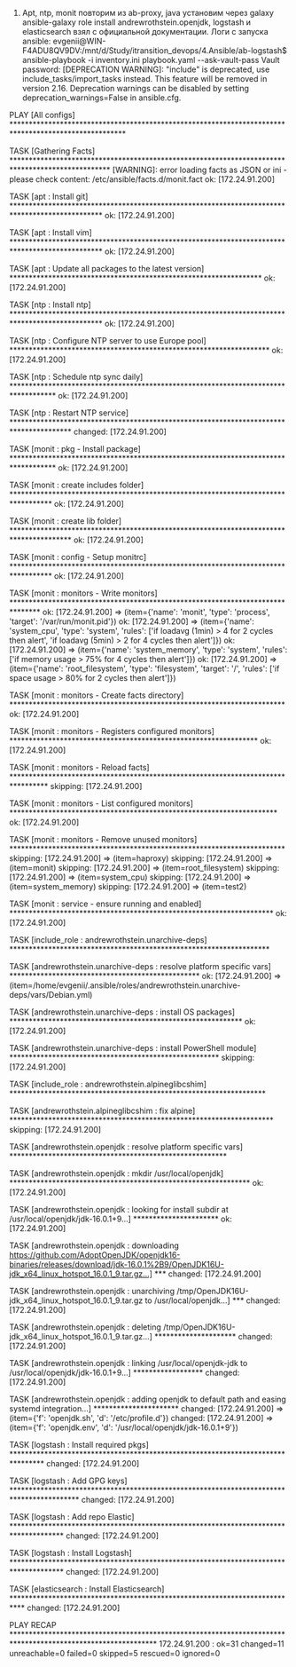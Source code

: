 1. Apt, ntp, monit повторим из ab-proxy, java установим через galaxy ansible-galaxy role install andrewrothstein.openjdk, logstash и elasticsearch взял с официальной документации.
Логи с запуска ansible:
evgenii@WIN-F4ADU8QV9DV:/mnt/d/Study/itransition_devops/4.Ansible/ab-logstash$ ansible-playbook -i inventory.ini playbook.yaml --ask-vault-pass
Vault password:
[DEPRECATION WARNING]: "include" is deprecated, use include_tasks/import_tasks instead. This feature will be removed in
 version 2.16. Deprecation warnings can be disabled by setting deprecation_warnings=False in ansible.cfg.

PLAY [All configs] *****************************************************************************************************

TASK [Gathering Facts] *************************************************************************************************
[WARNING]: error loading facts as JSON or ini - please check content: /etc/ansible/facts.d/monit.fact
ok: [172.24.91.200]

TASK [apt : Install git] ***********************************************************************************************
ok: [172.24.91.200]

TASK [apt : Install vim] ***********************************************************************************************
ok: [172.24.91.200]

TASK [apt : Update all packages to the latest version] *****************************************************************
ok: [172.24.91.200]

TASK [ntp : Install ntp] ***********************************************************************************************
ok: [172.24.91.200]

TASK [ntp : Configure NTP server to use Europe pool] *******************************************************************
ok: [172.24.91.200]

TASK [ntp : Schedule ntp sync daily] ***********************************************************************************
ok: [172.24.91.200]

TASK [ntp : Restart NTP service] ***************************************************************************************
changed: [172.24.91.200]

TASK [monit : pkg - Install package] ***********************************************************************************
ok: [172.24.91.200]

TASK [monit : create includes folder] **********************************************************************************
ok: [172.24.91.200]

TASK [monit : create lib folder] ***************************************************************************************
ok: [172.24.91.200]

TASK [monit : config - Setup monitrc] **********************************************************************************
ok: [172.24.91.200]

TASK [monit : monitors - Write monitors] *******************************************************************************
ok: [172.24.91.200] => (item={'name': 'monit', 'type': 'process', 'target': '/var/run/monit.pid'})
ok: [172.24.91.200] => (item={'name': 'system_cpu', 'type': 'system', 'rules': ['if loadavg (1min) > 4 for 2 cycles then alert', 'if loadavg (5min) > 2 for 4 cycles then alert']})
ok: [172.24.91.200] => (item={'name': 'system_memory', 'type': 'system', 'rules': ['if memory usage > 75% for 4 cycles then alert']})
ok: [172.24.91.200] => (item={'name': 'root_filesystem', 'type': 'filesystem', 'target': '/', 'rules': ['if space usage > 80% for 2 cycles then alert']})

TASK [monit : monitors - Create facts directory] ***********************************************************************
ok: [172.24.91.200]

TASK [monit : monitors - Registers configured monitors] ****************************************************************
ok: [172.24.91.200]

TASK [monit : monitors - Reload facts] *********************************************************************************
skipping: [172.24.91.200]

TASK [monit : monitors - List configured monitors] *********************************************************************
ok: [172.24.91.200]

TASK [monit : monitors - Remove unused monitors] ***********************************************************************
skipping: [172.24.91.200] => (item=haproxy)
skipping: [172.24.91.200] => (item=monit)
skipping: [172.24.91.200] => (item=root_filesystem)
skipping: [172.24.91.200] => (item=system_cpu)
skipping: [172.24.91.200] => (item=system_memory)
skipping: [172.24.91.200] => (item=test2)

TASK [monit : service - ensure running and enabled] ********************************************************************
ok: [172.24.91.200]

TASK [include_role : andrewrothstein.unarchive-deps] *******************************************************************

TASK [andrewrothstein.unarchive-deps : resolve platform specific vars] *************************************************
ok: [172.24.91.200] => (item=/home/evgenii/.ansible/roles/andrewrothstein.unarchive-deps/vars/Debian.yml)

TASK [andrewrothstein.unarchive-deps : install OS packages] ************************************************************
ok: [172.24.91.200]

TASK [andrewrothstein.unarchive-deps : install PowerShell module] ******************************************************
skipping: [172.24.91.200]

TASK [include_role : andrewrothstein.alpineglibcshim] ******************************************************************

TASK [andrewrothstein.alpineglibcshim : fix alpine] ********************************************************************
skipping: [172.24.91.200]

TASK [andrewrothstein.openjdk : resolve platform specific vars] ********************************************************

TASK [andrewrothstein.openjdk : mkdir /usr/local/openjdk] **************************************************************
ok: [172.24.91.200]

TASK [andrewrothstein.openjdk : looking for install subdir at /usr/local/openjdk/jdk-16.0.1+9...] **********************
ok: [172.24.91.200]

TASK [andrewrothstein.openjdk : downloading https://github.com/AdoptOpenJDK/openjdk16-binaries/releases/download/jdk-16.0.1%2B9/OpenJDK16U-jdk_x64_linux_hotspot_16.0.1_9.tar.gz...] ***
changed: [172.24.91.200]

TASK [andrewrothstein.openjdk : unarchiving /tmp/OpenJDK16U-jdk_x64_linux_hotspot_16.0.1_9.tar.gz to /usr/local/openjdk...] ***
changed: [172.24.91.200]

TASK [andrewrothstein.openjdk : deleting /tmp/OpenJDK16U-jdk_x64_linux_hotspot_16.0.1_9.tar.gz...] *********************
changed: [172.24.91.200]

TASK [andrewrothstein.openjdk : linking /usr/local/openjdk-jdk to /usr/local/openjdk/jdk-16.0.1+9...] ******************
changed: [172.24.91.200]

TASK [andrewrothstein.openjdk : adding openjdk to default path and easing systemd integration...] **********************
changed: [172.24.91.200] => (item={'f': 'openjdk.sh', 'd': '/etc/profile.d'})
changed: [172.24.91.200] => (item={'f': 'openjdk.env', 'd': '/usr/local/openjdk/jdk-16.0.1+9'})

TASK [logstash : Install required pkgs] ********************************************************************************
changed: [172.24.91.200]

TASK [logstash : Add GPG keys] *****************************************************************************************
changed: [172.24.91.200]

TASK [logstash : Add repo Elastic] *************************************************************************************
changed: [172.24.91.200]

TASK [logstash : Install Logstash] *************************************************************************************
changed: [172.24.91.200]

TASK [elasticsearch : Install Elasticsearch] ***************************************************************************
changed: [172.24.91.200]

PLAY RECAP *************************************************************************************************************
172.24.91.200              : ok=31   changed=11   unreachable=0    failed=0    skipped=5    rescued=0    ignored=0